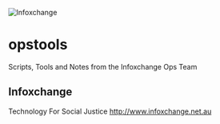 ![Infoxchange](http://www.infoxchange.net.au/sites/default/files/logo_0.jpg)

opstools
========

Scripts, Tools and Notes from the Infoxchange Ops Team

Infoxchange
-----------
Technology For Social Justice
http://www.infoxchange.net.au

